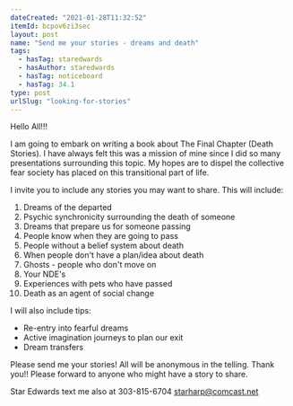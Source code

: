```yaml
---
dateCreated: "2021-01-28T11:32:52"
itemId: bcpov6zi3sec
layout: post
name: "Send me your stories - dreams and death"
tags:
  - hasTag: staredwards
  - hasAuthor: staredwards
  - hasTag: noticeboard
  - hasTag: 34.1
type: post
urlSlug: "looking-for-stories"
---
```


Hello All!!!
 
I am going to embark on writing a book about The Final Chapter (Death Stories).  I have always felt this was a mission of mine since I did so many presentations surrounding this topic. My hopes are to dispel the collective fear society has placed on this transitional part of life.
 
I invite you to include any stories you may want to share. This will include:

1. Dreams of the departed
2. Psychic synchronicity surrounding the death of someone
3. Dreams that prepare us for someone passing
4. People know when they are going to pass
5. People without a belief system about death
6. When people don't have a plan/idea about death
7. Ghosts - people who don't move on
8. Your NDE's
9. Experiences with pets who have passed
10. Death as an agent of social change
 
I will also include tips:

* Re-entry into fearful dreams
* Active imagination journeys to plan our exit
* Dream transfers 
 
Please send me your stories! All will be anonymous in the telling.
Thank you!!  Please forward to anyone who might have a story to share. 
 
Star Edwards
text me also at 303-815-6704
starharp@comcast.net














